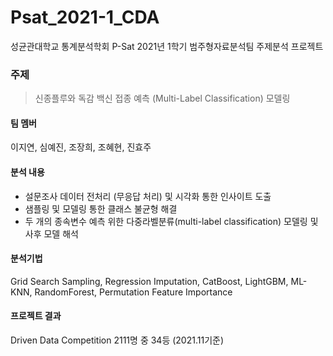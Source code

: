 # Psat_2021-1_CDA
성균관대학교 통계분석학회 P-Sat 2021년 1학기 범주형자료분석팀 주제분석 프로젝트

### 주제 
> 신종플루와 독감 백신 접종 예측 (Multi-Label Classification) 모델링

#### 팀 멤버 
이지연, 심예진, 조장희, 조혜현, 진효주

#### 분석 내용
- 설문조사 데이터 전처리 (무응답 처리) 및 시각화 통한 인사이트 도출
- 샘플링 및 모델링 통한 클래스 불균형 해결
- 두 개의 종속변수 예측 위한 다중라벨분류(multi-label classification) 모델링 및 사후 모델 해석

#### 분석기법
Grid Search Sampling, Regression Imputation, CatBoost, LightGBM, ML-KNN, RandomForest, Permutation Feature Importance 


#### 프로젝트 결과
Driven Data Competition 2111명 중 34등 (2021.11기준) 
